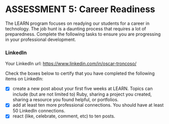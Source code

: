 # ASSESSMENT 5: Career Readiness

The LEARN program focuses on readying our students for a career in technology. The job hunt is a daunting process that requires a lot of preparedness. Complete the following tasks to ensure you are progressing in your professional development.

### LinkedIn

Your LinkedIn url: https://www.linkedin.com/in/oscar-troncoso/

Check the boxes below to certify that you have completed the following items on LinkedIn:

- [X] create a new post about your first five weeks at LEARN. Topics can include (but are not limited to) Ruby, sharing a project you created, sharing a resource you found helpful, or portfolios.
- [X] add at least ten more professional connections. You should have at least 50 LinkedIn connections.
- [X] react (like, celebrate, comment, etc) to ten posts.
